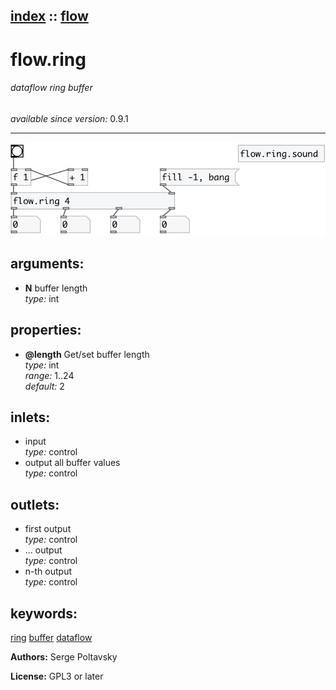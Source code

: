 [index](index.html) :: [flow](category_flow.html)
---

# flow.ring

###### dataflow ring buffer

*available since version:* 0.9.1

---




[![example](../examples/img/flow.ring.jpg)](../examples/pd/flow.ring.pd)



## arguments:

* **N**
buffer length<br>
_type:_ int<br>





## properties:

* **@length** 
Get/set buffer length<br>
_type:_ int<br>
_range:_ 1..24<br>
_default:_ 2<br>



## inlets:

* input<br>
_type:_ control
* output all buffer values<br>
_type:_ control



## outlets:

* first output<br>
_type:_ control
* ... output<br>
_type:_ control
* n-th output<br>
_type:_ control



## keywords:

[ring](keywords/ring.html)
[buffer](keywords/buffer.html)
[dataflow](keywords/dataflow.html)






**Authors:** Serge Poltavsky




**License:** GPL3 or later





